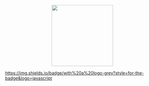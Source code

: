 <div id="header" align="center">
  <img src="https://media.giphy.com/media/M9gbBd9nbDrOTu1Mqx/giphy.gif" width="200"/>
</div>

https://img.shields.io/badge/with%20a%20logo-grey?style=for-the-badge&logo=javascript
